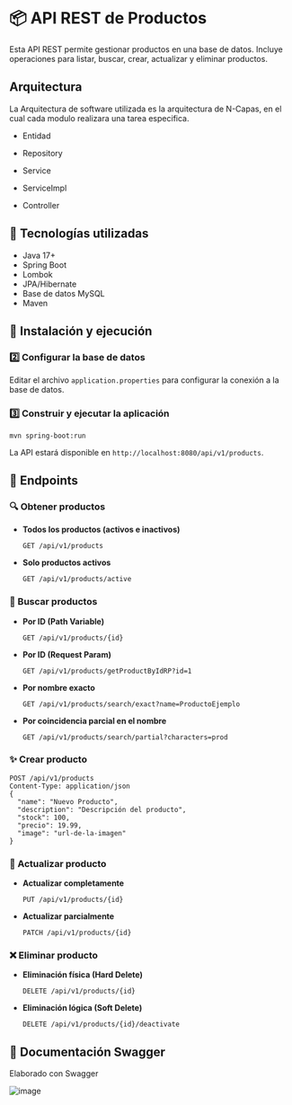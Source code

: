 # 📦 API REST de Productos

Esta API REST permite gestionar productos en una base de datos. Incluye operaciones para listar, buscar, crear, actualizar y eliminar productos. 

## Arquitectura
La Arquitectura de software utilizada es la arquitectura de N-Capas, en el cual cada modulo realizara una tarea especifica.

- Entidad

- Repository

- Service

- ServiceImpl

- Controller

## 📌 Tecnologías utilizadas
- Java 17+
- Spring Boot
- Lombok
- JPA/Hibernate
- Base de datos MySQL
- Maven

## 🚀 Instalación y ejecución



### 2️⃣ Configurar la base de datos  
Editar el archivo `application.properties` para configurar la conexión a la base de datos.

### 3️⃣ Construir y ejecutar la aplicación
```
mvn spring-boot:run
```

La API estará disponible en `http://localhost:8080/api/v1/products`.

## 📡 Endpoints

### 🔍 Obtener productos
- **Todos los productos (activos e inactivos)**
  ```
  GET /api/v1/products
  ```
- **Solo productos activos**
  ```
  GET /api/v1/products/active
  ```

### 🔎 Buscar productos
- **Por ID (Path Variable)**
  ```
  GET /api/v1/products/{id}
  ```
- **Por ID (Request Param)**
  ```
  GET /api/v1/products/getProductByIdRP?id=1
  ```
- **Por nombre exacto**
  ```
  GET /api/v1/products/search/exact?name=ProductoEjemplo
  ```
- **Por coincidencia parcial en el nombre**
  ```
  GET /api/v1/products/search/partial?characters=prod
  ```

### ✨ Crear producto
```
POST /api/v1/products
Content-Type: application/json
{
  "name": "Nuevo Producto",
  "description": "Descripción del producto",
  "stock": 100,
  "precio": 19.99,
  "image": "url-de-la-imagen"
}
```

### 🔄 Actualizar producto
- **Actualizar completamente**
  ```
  PUT /api/v1/products/{id}
  ```
- **Actualizar parcialmente**
  ```
  PATCH /api/v1/products/{id}
  ```

### ❌ Eliminar producto
- **Eliminación física (Hard Delete)**
  ```
  DELETE /api/v1/products/{id}
  ```
- **Eliminación lógica (Soft Delete)**
  ```
  DELETE /api/v1/products/{id}/deactivate
  ```
## 📄 Documentación Swagger

Elaborado con Swagger

![image](https://github.com/user-attachments/assets/a305c5dc-caed-434d-82f4-b3a6bc1bb984)
